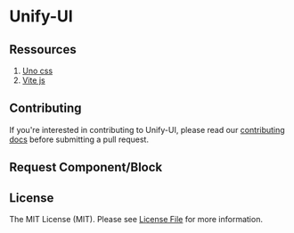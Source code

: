 # Unify-UI


## Ressources

1. [Uno css](https://unocss.dev)
2. [Vite js](https://vitejs.dev)

## Contributing
If you're interested in contributing to Unify-UI, please read our [contributing docs](CONTRIBUTING.MD) before submitting a pull request.


## Request Component/Block


## License

The MIT License (MIT). Please see [License File](LICENSE) for more information.
